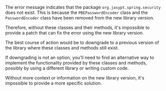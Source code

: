 The error message indicates that the package `org.jasypt.spring.security` does not exist. This is because the `PBEPasswordEncoder` class and the `PasswordEncoder` class have been removed from the new library version. 

Therefore, without these classes and their methods, it's impossible to provide a patch that can fix the error using the new library version. 

The best course of action would be to downgrade to a previous version of the library where these classes and methods still exist. 

If downgrading is not an option, you'll need to find an alternative way to implement the functionality provided by these classes and methods, possibly by using a different library or writing custom code. 

Without more context or information on the new library version, it's impossible to provide a more specific solution.